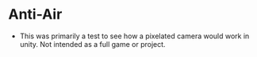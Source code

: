 # Anti-Air

* This was primarily a test to see how a pixelated camera would work in unity. Not intended as a full game or project.
